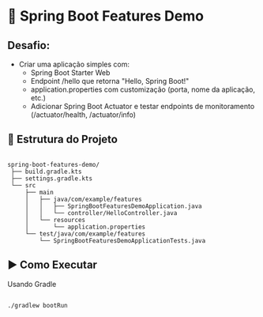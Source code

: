 # 🌱 Spring Boot Features Demo

## Desafio:

- Criar uma aplicação simples com:
  - Spring Boot Starter Web
  - Endpoint /hello que retorna "Hello, Spring Boot!"
  - application.properties com customização (porta, nome da aplicação, etc.)
  - Adicionar Spring Boot Actuator e testar endpoints de monitoramento (/actuator/health, /actuator/info)
 
## 📂 Estrutura do Projeto

```text

spring-boot-features-demo/
 ├── build.gradle.kts
 ├── settings.gradle.kts
 └── src
     ├── main
     │   ├── java/com/example/features
     │   │   ├── SpringBootFeaturesDemoApplication.java
     │   │   └── controller/HelloController.java
     │   └── resources
     │       └── application.properties
     └── test/java/com/example/features
         └── SpringBootFeaturesDemoApplicationTests.java

```

## ▶️ Como Executar
Usando Gradle

```bash

./gradlew bootRun

```


